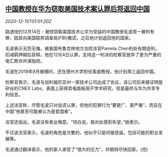 <!--1607995399000-->
[中国教授在华为窃取美国技术案认罪后将返回中国](https://cn.reuters.com/article/chinese-usa-professor-huawei-1214-mon-idCNKBS28P033)
------

<div><i>2020-12-15T01:01:20Z</i></div><p>路透纽约12月14日 - 被控窃取美国技术让华为受益的中国教授毛波周一被判有罪，因其向美国联邦调查局(FBI)撒谎，之后他计划返回他的国家。</p><p>毛波表示无怨无悔，被美国布鲁克林地方法院法官Pamela Chen判处有期徒刑，扣减羁押期后获释。他在12月4日认罪，支持这一判决的检察官放弃了更为严重的电汇欺诈共谋指控。</p><p>毛波在2019年8月被捕时，还在德州大学担任客座教授。他计划周三返回中国。</p><p>检察官表示，毛波与加利福尼亚州一家技术公司达成了协议，该公司后来被证明是矽谷的CNEX Labs，表面上获得其电路板用于学术研究，但是最终与华为共享专利信息。</p><p>上述法官称，尽管毛波只对说谎认罪，但他的犯罪行为“要更广、更严重”，而且在中国“他甚至可能被认为是爱国者”。</p><p>法官还指出，毛波没有表达悔意。“坦白说，我对此感到失望，”她表示。</p><p>不过该法官表示，毛波的角色是次要的，他似乎只是间接受益，包括可能的职业发展等。</p><p>毛波通过翻译表示，他的家人承受了“很大的压力”，并期待尽快回家。(完)</p>
